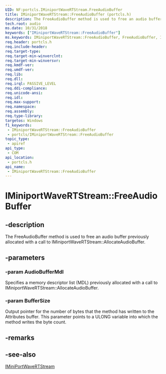 ```yaml
---
UID: NF:portcls.IMiniportWaveRTStream.FreeAudioBuffer
title: IMiniportWaveRTStream::FreeAudioBuffer (portcls.h)
description: The FreeAudioBuffer method is used to free an audio buffer previously allocated with a call to IMiniportWaveRTStream::AllocateAudioBuffer.
tech.root: audio
ms.date: 10/31/2018
keywords: ["IMiniportWaveRTStream::FreeAudioBuffer"]
ms.keywords: IMiniportWaveRTStream::FreeAudioBuffer, FreeAudioBuffer, IMiniportWaveRTStream.FreeAudioBuffer, IMiniportWaveRTStream::FreeAudioBuffer, IMiniportWaveRTStream.FreeAudioBuffer
req.header: portcls.h
req.include-header: 
req.target-type: 
req.target-min-winverclnt: 
req.target-min-winversvr: 
req.kmdf-ver: 
req.umdf-ver: 
req.lib: 
req.dll: 
req.irql: PASSIVE_LEVEL
req.ddi-compliance: 
req.unicode-ansi: 
req.idl: 
req.max-support: 
req.namespace: 
req.assembly: 
req.type-library: 
targetos: Windows
f1_keywords:
 - IMiniportWaveRTStream::FreeAudioBuffer
 - portcls/IMiniportWaveRTStream::FreeAudioBuffer
topic_type:
 - apiref
api_type:
 - COM
api_location:
 - portcls.h
api_name:
 - IMiniportWaveRTStream::FreeAudioBuffer
---
```


# IMiniportWaveRTStream::FreeAudioBuffer


## -description

The FreeAudioBuffer method is used to free an audio buffer previously allocated with a call to IMiniportWaveRTStream::AllocateAudioBuffer.

## -parameters

### -param AudioBufferMdl

Specifies a memory descriptor list (MDL) previously allocated with a call to IMiniportWaveRTStream::AllocateAudioBuffer.

### -param BufferSize

Output pointer for the number of bytes that the method has written to the Attributes buffer. This parameter points to a ULONG variable into which the method writes the byte count.

## -remarks

## -see-also

[IMiniPortWaveRTStream](nn-portcls-iminiportwavertstream.md)

